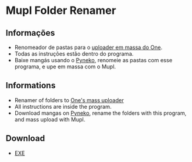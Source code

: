 # Mupl Folder Renamer

## Informações

- Renomeador de pastas para o [uploader em massa do One](https://github.com/OneDefauter/mupl).
- Todas as instruções estão dentro do programa.
- Baixe mangás usando o [Pyneko](https://github.com/Lyem/pyneko), renomeie as pastas com esse programa, e upe em massa com o Mupl.

## Informations

- Renamer of folders to [One's mass uploader](https://github.com/OneDefauter/mupl)
- All instructions are inside the program.
- Download mangas on [Pyneko](https://github.com/Lyem/pyneko), rename the folders with this program, and mass upload with Mupl.

## Download

- [EXE](https://github.com/Dougu77/mupl-folder-renamer/raw/main/Mupl%20Folder%20Renamer.exe)
